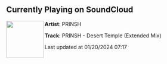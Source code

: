 ## Currently Playing on SoundCloud

[<img align="left" width="100" src="https://i1.sndcdn.com/artworks-cPDiYZaMog81yNQV-w9jAQw-t500x500.jpg">](https://soundcloud.com/djprinsh/prinsh-desert-temple)

**Artist**: PRINSH 

**Track**: PRINSH - Desert Temple (Extended Mix)

Last updated at 01/20/2024 07:17
